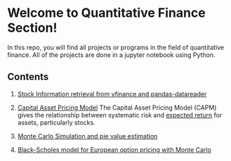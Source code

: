 # Welcome to Quantitative Finance Section!
In this repo, you will find all projects or programs in the field of quantitative finance. All of the projects are done in a jupyter notebook using Python. 

## Contents 

 1. [Stock Information retrieval from yfinance and  pandas-datareader ](https://github.com/narayan47/Finance/blob/main/BasicQuant.ipynb)
 2. [Capital Asset Pricing Model](https://github.com/narayan47/Finance/blob/main/CAPM.ipynb)
 The Capital Asset Pricing Model (CAPM) gives the relationship between systematic risk and [expected return](https://www.investopedia.com/terms/e/expectedreturn.asp) for assets, particularly stocks.
 
 3. [Monte Carlo Simulation and pie value estimation](https://github.com/narayan47/Finance/blob/main/Monte%20Carlo.ipynb)

 4. [Black-Scholes model for European option pricing with Monte Carlo](https://github.com/narayan47/Finance/blob/main/BSM.ipynb)


